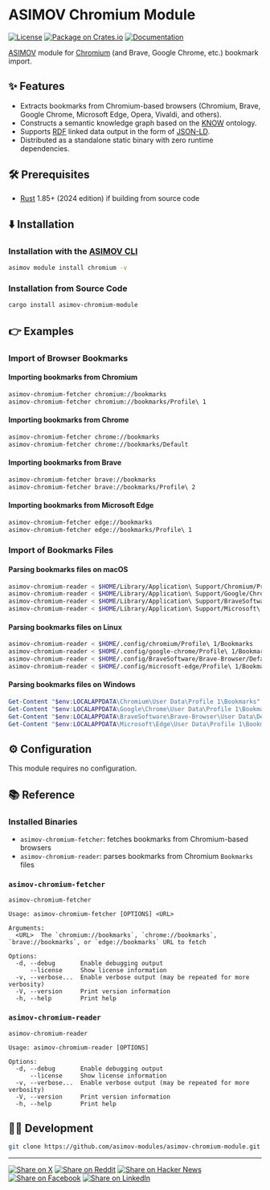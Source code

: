 # ASIMOV Chromium Module

[![License](https://img.shields.io/badge/license-Public%20Domain-blue.svg)](https://unlicense.org)
[![Package on Crates.io](https://img.shields.io/crates/v/asimov-chromium-module)](https://crates.io/crates/asimov-chromium-module)
[![Documentation](https://docs.rs/asimov-chromium-module/badge.svg)](https://docs.rs/asimov-chromium-module)

[ASIMOV] module for [Chromium] (and Brave, Google Chrome, etc.) bookmark import.

## ✨ Features

- Extracts bookmarks from Chromium-based browsers (Chromium, Brave, Google
  Chrome, Microsoft Edge, Opera, Vivaldi, and others).
- Constructs a semantic knowledge graph based on the [KNOW] ontology.
- Supports [RDF] linked data output in the form of [JSON-LD].
- Distributed as a standalone static binary with zero runtime dependencies.

## 🛠️ Prerequisites

- [Rust] 1.85+ (2024 edition) if building from source code

## ⬇️ Installation

### Installation with the [ASIMOV CLI]

```bash
asimov module install chromium -v
```

### Installation from Source Code

```bash
cargo install asimov-chromium-module
```

## 👉 Examples

### Import of Browser Bookmarks

#### Importing bookmarks from Chromium

```bash
asimov-chromium-fetcher chromium://bookmarks
asimov-chromium-fetcher chromium://bookmarks/Profile\ 1
```

#### Importing bookmarks from Chrome

```bash
asimov-chromium-fetcher chrome://bookmarks
asimov-chromium-fetcher chrome://bookmarks/Default
```

#### Importing bookmarks from Brave

```bash
asimov-chromium-fetcher brave://bookmarks
asimov-chromium-fetcher brave://bookmarks/Profile\ 2
```

#### Importing bookmarks from Microsoft Edge

```bash
asimov-chromium-fetcher edge://bookmarks
asimov-chromium-fetcher edge://bookmarks/Profile\ 1
```

### Import of Bookmarks Files

#### Parsing bookmarks files on macOS

```bash
asimov-chromium-reader < $HOME/Library/Application\ Support/Chromium/Profile\ 1/Bookmarks
asimov-chromium-reader < $HOME/Library/Application\ Support/Google/Chrome/Profile\ 1/Bookmarks
asimov-chromium-reader < $HOME/Library/Application\ Support/BraveSoftware/Brave-Browser/Default/Bookmarks
asimov-chromium-reader < $HOME/Library/Application\ Support/Microsoft\ Edge/Profile\ 1/Bookmarks
```

#### Parsing bookmarks files on Linux

```bash
asimov-chromium-reader < $HOME/.config/chromium/Profile\ 1/Bookmarks
asimov-chromium-reader < $HOME/.config/google-chrome/Profile\ 1/Bookmarks
asimov-chromium-reader < $HOME/.config/BraveSoftware/Brave-Browser/Default/Bookmarks
asimov-chromium-reader < $HOME/.config/microsoft-edge/Profile\ 1/Bookmarks
```

#### Parsing bookmarks files on Windows

```powershell
Get-Content "$env:LOCALAPPDATA\Chromium\User Data\Profile 1\Bookmarks" | asimov-chromium-reader
Get-Content "$env:LOCALAPPDATA\Google\Chrome\User Data\Profile 1\Bookmarks" | asimov-chromium-reader
Get-Content "$env:LOCALAPPDATA\BraveSoftware\Brave-Browser\User Data\Default\Bookmarks" | asimov-chromium-reader
Get-Content "$env:LOCALAPPDATA\Microsoft\Edge\User Data\Profile 1\Bookmarks" | asimov-chromium-reader
```

## ⚙ Configuration

This module requires no configuration.

## 📚 Reference

### Installed Binaries

- `asimov-chromium-fetcher`: fetches bookmarks from Chromium-based browsers
- `asimov-chromium-reader`: parses bookmarks from Chromium `Bookmarks` files

### `asimov-chromium-fetcher`

```
asimov-chromium-fetcher

Usage: asimov-chromium-fetcher [OPTIONS] <URL>

Arguments:
  <URL>  The `chromium://bookmarks`, `chrome://bookmarks`, `brave://bookmarks`, or `edge://bookmarks` URL to fetch

Options:
  -d, --debug       Enable debugging output
      --license     Show license information
  -v, --verbose...  Enable verbose output (may be repeated for more verbosity)
  -V, --version     Print version information
  -h, --help        Print help
```

### `asimov-chromium-reader`

```
asimov-chromium-reader

Usage: asimov-chromium-reader [OPTIONS]

Options:
  -d, --debug       Enable debugging output
      --license     Show license information
  -v, --verbose...  Enable verbose output (may be repeated for more verbosity)
  -V, --version     Print version information
  -h, --help        Print help
```

## 👨‍💻 Development

```bash
git clone https://github.com/asimov-modules/asimov-chromium-module.git
```

---

[![Share on X](https://img.shields.io/badge/share%20on-x-03A9F4?logo=x)](https://x.com/intent/post?url=https://github.com/asimov-modules/asimov-chromium-module&text=asimov-chromium-module)
[![Share on Reddit](https://img.shields.io/badge/share%20on-reddit-red?logo=reddit)](https://reddit.com/submit?url=https://github.com/asimov-modules/asimov-chromium-module&title=asimov-chromium-module)
[![Share on Hacker News](https://img.shields.io/badge/share%20on-hn-orange?logo=ycombinator)](https://news.ycombinator.com/submitlink?u=https://github.com/asimov-modules/asimov-chromium-module&t=asimov-chromium-module)
[![Share on Facebook](https://img.shields.io/badge/share%20on-fb-1976D2?logo=facebook)](https://www.facebook.com/sharer/sharer.php?u=https://github.com/asimov-modules/asimov-chromium-module)
[![Share on LinkedIn](https://img.shields.io/badge/share%20on-linkedin-3949AB?logo=linkedin)](https://www.linkedin.com/sharing/share-offsite/?url=https://github.com/asimov-modules/asimov-chromium-module)

[ASIMOV]: https://asimov.sh
[ASIMOV CLI]: https://cli.asimov.sh
[Chromium]: https://en.wikipedia.org/wiki/Chromium_(web_browser)
[JSON-LD]: https://json-ld.org
[KNOW]: https://know.dev
[RDF]: https://www.w3.org/TR/rdf12-primer/
[Rust]: https://rust-lang.org
